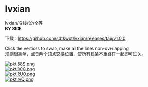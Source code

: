 # lvxian

lvxian/捋线/≌/全等  
**BY SIDE**  

下载：https://github.com/sdtkwxt/lvxian/releases/tag/v1.0.0

Click the vertices to swap, make all the lines non-overlapping.  
规则很简单，点击两个顶点交换位置，使所有线条不重叠在一起即可过关。

[![pktiB8S.png](https://s21.ax1x.com/2024/06/07/pktiB8S.png)](https://imgse.com/i/pktiB8S)  
[![pkti0C8.png](https://s21.ax1x.com/2024/06/07/pkti0C8.png)](https://imgse.com/i/pkti0C8)  
[![pktiRU0.png](https://s21.ax1x.com/2024/06/07/pktiRU0.png)](https://imgse.com/i/pktiRU0)  
[![pktirvQ.png](https://s21.ax1x.com/2024/06/07/pktirvQ.png)](https://imgse.com/i/pktirvQ)   
